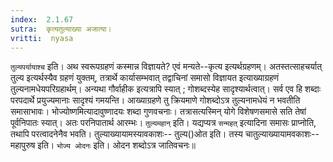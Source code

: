 ```yaml
---
index:  2.1.67
sutra:  कृत्यतुल्याख्या अजात्या।
vritti:  nyasa
---
```


`तुल्यपर्यायाश्च` इति। अथ स्वरूपग्रहणं कस्मान्न विज्ञायते? एवं मन्यते--कृत्य इत्यर्थग्रहणम्। अतस्तत्साहचर्यात् तुल्य इत्यर्थस्यैव ग्रहणं युक्तम्, तत्रार्थे कार्यासम्भवात् तद्वाचिनां समासो विज्ञायत इत्याख्याग्रहणं तुल्यनामधेयपरिग्रहार्थम्। अन्यथा गौर्वाहीक इत्यत्रापि स्यात् ; गोशब्दस्येह सादृश्यार्थत्वात्। सर्व एव हि शब्दाः परपदार्थे प्रयुज्यमानाः सादृश्यं गमयन्ति। आख्याग्रहणे तु क्रियमाणे गोशब्दोऽत्र तुल्यनामधेयं न भवतीति समासाभावः। भोज्योष्णमित्यादावुष्णादयः शब्दा गुणवचनाः। तत्रासत्यस्मिन् योगे विशेषणसमासे सति तेषां पूर्वनिपातः स्यात्। अतः परनिपातार्थ आरम्भः। `तुल्यमहान्` इति। यद्यप्यत्र `सन्महत्`  इत्यादिना समासः प्राप्नोति, तथापि परत्वादनेनैव भवति। तुल्याख्यायामस्यावकाशः-- तुल्य()ओत इति। तस्य चातुल्याख्यायामवकाशः-- महापुरुष इति। `भोज्य ओदनः` इति। ओदन शब्दोऽत्र जातिवचनः॥
